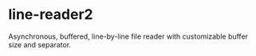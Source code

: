 # line-reader2
 Asynchronous, buffered, line-by-line file reader with customizable buffer size and separator.
